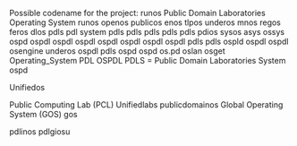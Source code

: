 Possible codename for the project: runos
Public Domain Laboratories Operating System runos
openos
publicos
enos
tlpos
underos
mnos
regos
feros
dlos
pdls pdl system
pdls
pdls
pdls
pdls
pdls
pdios
sysos
asys
ossys
ospd
ospdl
ospdl
ospdl
ospdl
ospdl
ospdl
ospdl
pdls
pdls
ospld
ospdl
ospdl
osengine
underos
ospdl
pdls
ospd
ospd
os.pd
oslan
osget
Operating_System PDL
OSPDL
PDLS = Public Domain Laboratories System
ospd

Unifiedos

Public Computing Lab (PCL)
Unifiedlabs
publicdomainos
Global Operating System (GOS)
gos

pdlinos
pdlgiosu

